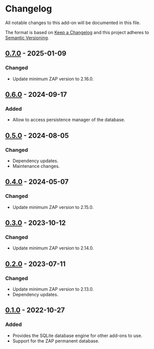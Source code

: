 # Changelog
All notable changes to this add-on will be documented in this file.

The format is based on [Keep a Changelog](https://keepachangelog.com/en/1.0.0/)
and this project adheres to [Semantic Versioning](https://semver.org/spec/v2.0.0.html).

## [0.7.0] - 2025-01-09
### Changed
- Update minimum ZAP version to 2.16.0.

## [0.6.0] - 2024-09-17
### Added
- Allow to access persistence manager of the database.

## [0.5.0] - 2024-08-05
### Changed
- Dependency updates.
- Maintenance changes.

## [0.4.0] - 2024-05-07
### Changed
- Update minimum ZAP version to 2.15.0.

## [0.3.0] - 2023-10-12
### Changed
- Update minimum ZAP version to 2.14.0.

## [0.2.0] - 2023-07-11
### Changed
- Update minimum ZAP version to 2.13.0.
- Dependency updates.

## [0.1.0] - 2022-10-27

### Added
- Provides the SQLite database engine for other add-ons to use.
- Support for the ZAP permanent database.

[0.7.0]: https://github.com/zaproxy/zap-extensions/releases/database-v0.7.0
[0.6.0]: https://github.com/zaproxy/zap-extensions/releases/database-v0.6.0
[0.5.0]: https://github.com/zaproxy/zap-extensions/releases/database-v0.5.0
[0.4.0]: https://github.com/zaproxy/zap-extensions/releases/database-v0.4.0
[0.3.0]: https://github.com/zaproxy/zap-extensions/releases/database-v0.3.0
[0.2.0]: https://github.com/zaproxy/zap-extensions/releases/database-v0.2.0
[0.1.0]: https://github.com/zaproxy/zap-extensions/releases/database-v0.1.0
